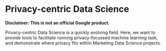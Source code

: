 # Privacy-centric Data Science

**Disclaimer: This is not an official Google product.**

Privacy-centric Data Science is a quickly evolving field. Here, we want to
provide tools to facilitate running privacy-focussed machine learning task,
and demonstrate where privacy fits within Marketing Data Science projects.
